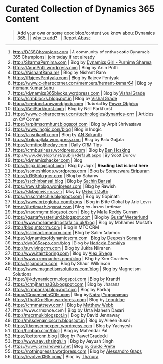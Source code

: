 # Curated Collection of Dynamics 365 Content

> [Add your own or some good blog/content you know about Dynamics 365.](add.md) | | [why to add?](why.md) | | [Report Abuse](https://github.com/AshV/awesome-dynamics365-blogs/issues/new)

---
1. http://D365Champions.com | A community of enthusiastic Dynamcis 365 Champions | join today if not already
1. http://SharmaPurnima.com | Blog by [Dynamics Girl - Purnima Sharma](https://in.linkedin.com/in/purnima-sharma-17b014b2)
1. https://ArunPotti.wordpress.com | Blog by Arun Potti
1. https://NishantRana.me | Blog by Nishant Rana
1. https://RajeevPentyala.com | Blog by Rajeev Pentyala
1. https://www.c-sharpcorner.com/members/hemant-kumar64 | Blog by [Hemant Kumar Sahu](https://www.linkedin.com/in/hemant-kumar-005a7b58)
1. https://dynamics365blocks.wordpress.com | Blog by [Vishal Grade](https://www.linkedin.com/in/dynamics365blocks/)
1. https://crmblocks.blogspot.in | Blog by [Vishal Grade](https://www.linkedin.com/in/dynamics365blocks/)
1. https://crmbook.powerobjects.com | Tutorial by [Power Objetcs](https://powerobjects.com/)
1. https://NeilParkhurst.com | Blog by Neil Parkhurst
1. https://www.c-sharpcorner.com/technologies/dynamics-crm | Articles on [C# Corner](https://www.c-sharpcorner.com)
1. https://arpitmscrmhunt.blogspot.com | Blog by Arpit Shrivastava
1. https://www.inogic.com/blog | Blog in Inogic
1. https://ansrikanth.com | Blog by [AN Srikanth](https://www.linkedin.com/in/nagasrikanthalluri/)
1. https://balugajjala.wordpress.com | Blog by Balu Gajjala
1. https://crmtipoftheday.com | Daily CRM Tips 
1. https://crmbusiness.wordpress.com | Blog by [Ben Hosking](https://www.linkedin.com/in/benhosking/)
1. http://www.develop1.net/public/default.aspx | By Scott Durow 
1. https://dynamicshacker.com | Blog
1. https://jopx.blogspot.com | Blog by Jopx | **Reading List is best here**
1. https://someshblogs.wordpress.com | Blog by [Someswara Siripuram](https://www.linkedin.com/in/someswara-siripuram-127b3644/)
1. https://d365blogger.com | Blog by Sahanw
1. https://sachinbansal.blog | Blog by [Sachin Bansal](https://www.linkedin.com/in/bansal111089/)
1. https://rawishblog.wordpress.com | Blog by Rawish
1. https://debajmecrm.com | Blog by [Debajit Dutta](https://www.linkedin.com/in/debajdu/)
1. https://mscrmtechie.blogspot.com | Blog by Gopinath
1. https://www.briteglobal.com/blogs | Blog in Brite Global by Aric Levin
1. https://jlattimer.blogspot.com | Blog by Jason Lattimer
1. https://mscrmgmr.blogspot.com | Blog by Malla Reddy Gurram
1. https://gustafwesterlund.blogspot.com | Blog by [Gustaf Westerlund](https://www.linkedin.com/in/gustafwesterlund/)
1. http://www.mohamedmostafa.co.uk/blog | Blog by Mohamed Mostafa
1. http://blog.mtccrm.com | Blog in MTC CRM
1. https://salimadamoncrm.com | Blog by Salim Adamon
1. https://dynamicsofdynamicscrm.com | Blog by [Deepesh Somani](https://www.linkedin.com/in/deepesh-somani-00296932/)
1. http://dyn365apps.com/blog | Blog by [Nadeeja Bomiriya](https://www.linkedin.com/in/nadeeja/)
1. http://survivingcrm.com | Blog by Jukka Niiranen
1. http://www.itaintboring.com | Blog by [Alex Shlega](https://www.linkedin.com/in/alexandershlega/)
1. http://www.xrmcoaches.com/blog | Blog by Xrm Coaches
1. https://spandcrm.com | Blog by Shaun Wilkinson
1. https://www.magnetismsolutions.com/blog | Blog by Magnetism Solutions
1. https://jkkdynamiccrm.blogspot.com | Blog by Kranthi
1. https://crmjharana38.blogspot.com | Blog by Jharana
1. https://crmpankaj.blogspot.com | Blog by Pankaj
1. https://DreamingInCRM.com | Blog by [Natraj Yegnaraman](https://www.linkedin.com/in/natrajyegnaraman/)
1. https://ThatCrmBlog.wordpress.com | Blog by [Leontribe](https://twitter.com/leontribe)
1. https://crmmatthew.com/ | Blog by [Matthew Webb](https://www.linkedin.com/in/matthewwebb316/)
1. http://www.crmonce.com | Blog by Uma Mahesh Dasari
1. http://mscrmuk.blogspot.in | Blog by David Jennaway
1. http://missdynamicscrm.blogspot.in | Blog by Aileen Gusni
1. https://themscrmexpert.wordpress.com | Blog by Yadnyesh
1. http://himbap.com/blog | Blog by Mahendar Pal
1. https://bettercrm.blog | Blog by Paweł Gradecki
1. http://www.aayushsingh.in | Blog by Aayush Singh
1. https://www.crmanswers.net | Blog by [Guido Preite](https://www.linkedin.com/in/guidopreite)
1. https://nothingnessit.wordpress.com | Blog by [Alessandro Graps](https://www.linkedin.com/in/alessandrograps/)
1. https://evolved365.com/ | Blog by [Thanura](https://www.linkedin.com/in/thanura-wijesiriwardena-5b269920/)
